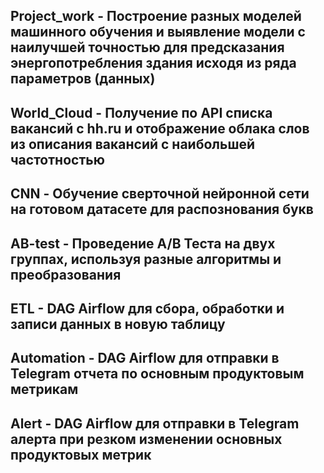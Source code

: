 ## Project_work - Построение разных моделей машинного обучения и выявление модели с наилучшей точностью для предсказания энергопотребления здания исходя из ряда параметров (данных)
## World_Cloud - Получение по API списка вакансий с hh.ru и отображение облака слов из описания вакансий с наибольшей частотностью
## CNN - Обучение сверточной нейронной сети на готовом датасете для распознования букв
## AB-test - Проведение А/В Теста на двух группах, используя разные алгоритмы и преобразования
## ETL - DAG Airflow для сбора, обработки и записи данных в новую таблицу
## Automation - DAG Airflow для отправки в Telegram отчета по основным продуктовым метрикам
## Alert - DAG Airflow для отправки в Telegram алерта при резком изменении основных продуктовых метрик
